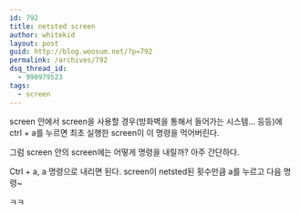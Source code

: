 ```yaml
---
id: 792
title: netsted screen
author: whitekid
layout: post
guid: http://blog.woosum.net/?p=792
permalink: /archives/792
dsq_thread_id:
  - 990979523
tags:
  - screen
---
```

screen 안에서 screen을 사용할 경우(방화벽을 통해서 들어가는 시스템... 등등)에 ctrl + a를 누르면 최초 실행한 screen이 이 명령을 먹어버린다.

그럼 screen 안의 screen에는 어떻게 명령을 내릴까? 아주 간단하다.

Ctrl + a, a 명령으로 내리면 된다. screen이 netsted된 횟수만큼 a를 누르고 다음 명령~

ㅋㅋ